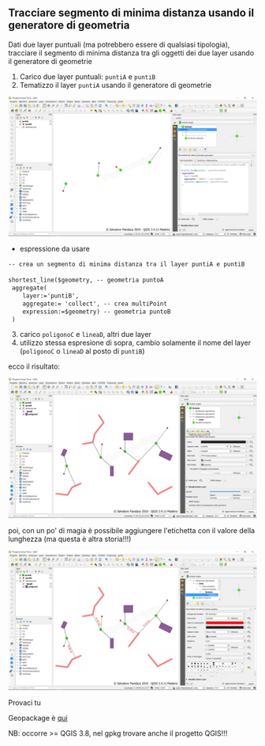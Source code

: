 ## Tracciare segmento di minima distanza usando il generatore di geometria

Dati due layer puntuali (ma potrebbero essere di qualsiasi tipologia), tracciare il segmento di minima distanza tra gli oggetti dei due layer usando il generatore di geometrie

1. Carico due layer puntuali: `puntiA` e `puntiB`
2. Tematizzo il layer `puntiA` usando il generatore di geometrie

![](../img/esempi/linea_min_distanza/min_dist_01.png)

- espressione da usare

```
-- crea un segmento di minima distanza tra il layer puntiA e puntiB

shortest_line($geometry, -- geometria puntoA
 aggregate( 
	layer:='puntiB',
	aggregate:= 'collect', -- crea multiPoint
	expression:=$geometry) -- geometria puntoB
 )
```
3. carico `poligonoC` e `lineaD`, altri due layer
4. utilizzo stessa espresione di sopra, cambio solamente il nome del layer (`poligonoC` o `lineaD` al posto di `puntiB`)

ecco il risultato:

![](../img/esempi/linea_min_distanza/min_dist_02.png)

poi, con un po' di magia è possibile aggiungere l'etichetta con il valore della lunghezza (ma questa è altra storia!!!)

![](../img/esempi/linea_min_distanza/min_dist_03.png)


Provaci tu

Geopackage è [qui](https://github.com/gbvitrano/HfcQGIS/raw/master/esempi/minima_distanza_tra_oggetti_qgis38.gpkg)

NB: occorre >= QGIS 3.8, nel gpkg trovare anche il progetto QGIS!!!
